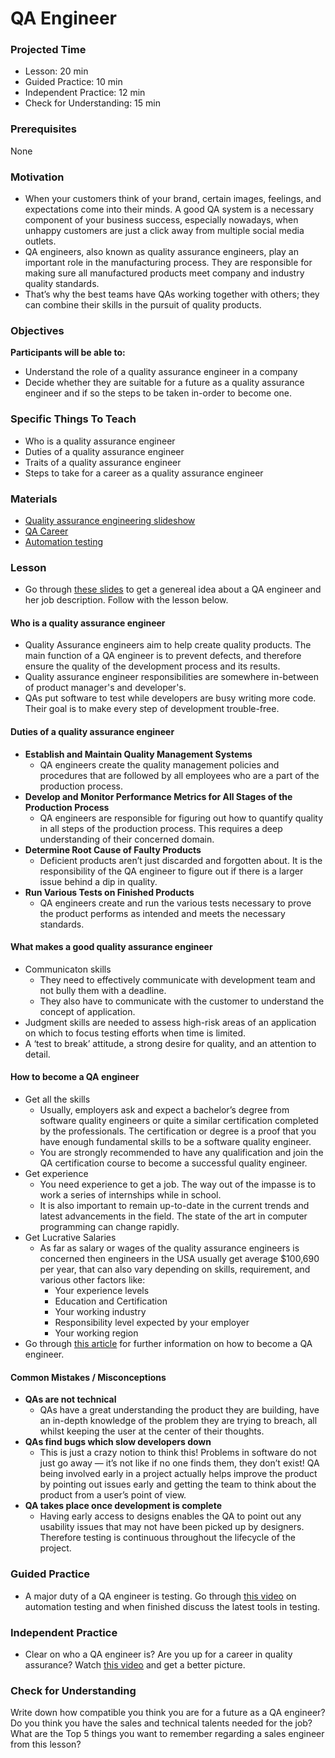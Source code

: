 # QA Engineer

### Projected Time

- Lesson: 20 min
- Guided Practice: 10 min
- Independent Practice: 12 min
- Check for Understanding: 15 min

### Prerequisites

None

### Motivation

- When your customers think of your brand, certain images, feelings, and expectations come into their minds. A good QA system is a necessary component of your business success, especially nowadays, when unhappy customers are just a click away from multiple social media outlets. 
- QA engineers, also known as quality assurance engineers, play an important role in the manufacturing process. They are responsible for making sure all manufactured products meet company and industry quality standards.
- That’s why the best teams have QAs working together with others; they can combine their skills in the pursuit of quality products.

### Objectives

**Participants will be able to:**

- Understand the role of a quality assurance engineer in a company
- Decide whether they are suitable for a future as a quality assurance engineer and if so the steps to be taken in-order to become one.

### Specific Things To Teach

- Who is a quality assurance engineer
- Duties of a quality assurance engineer
- Traits of a quality assurance engineer
- Steps to take for a career as a quality assurance engineer

### Materials

- [Quality assurance engineering slideshow](https://docs.google.com/presentation/d/17PG75lHEEOaoNM6OuAUeoaLa7Hf14tJPiwwdy5I-G-c/edit#slide=id.g3509c77696_0_9)
- [QA Career](https://www.careerexplorer.com/careers/software-quality-assurance-engineer/how-to-become/)
- [Automation testing](https://www.youtube.com/watch?v=RbSlW8jZFe8)

### Lesson

- Go through [these slides](https://docs.google.com/presentation/d/17PG75lHEEOaoNM6OuAUeoaLa7Hf14tJPiwwdy5I-G-c/edit#slide=id.g22b045fc2c_0_8)  to get a genereal idea about a QA engineer and her job description. Follow with the lesson below.

#### Who is a quality assurance engineer

- Quality Assurance engineers aim to help create quality products. The main function of a QA engineer is to prevent defects, and therefore ensure the quality of the development process and its results.
- Quality assurance engineer responsibilities are somewhere in-between of product manager's and developer's.
- QAs put software to test while developers are busy writing more code. Their goal is to make every step of development trouble-free.

#### Duties of a quality assurance engineer

- **Establish and Maintain Quality Management Systems**
    - QA engineers create the quality management policies and procedures that are followed by all employees who are a part of the production process.
- **Develop and Monitor Performance Metrics for All Stages of the Production Process**
    - QA engineers are responsible for figuring out how to quantify quality in all steps of the production process. This requires a deep understanding of their concerned domain.
- **Determine Root Cause of Faulty Products**
    - Deficient products aren’t just discarded and forgotten about. It is the responsibility of the QA engineer to figure out if there is a larger issue behind a dip in quality.
- **Run Various Tests on Finished Products**
    - QA engineers create and run the various tests necessary to prove the product performs as intended and meets the necessary standards. 

#### What makes a good quality assurance engineer
- Communicaton skills
    - They need to effectively communicate with development team and not bully them with a deadline. 
    - They also have to communicate with the customer to understand the concept of application.
- Judgment skills are needed to assess high-risk areas of an application on which to focus testing efforts when time is limited.
- A ‘test to break’ attitude, a strong desire for quality, and an attention to detail.

#### How to become a QA engineer
- Get all the skills
    - Usually, employers ask and expect a bachelor’s degree from software quality engineers or quite a similar certification completed by the professionals. The certification or degree is a proof that you have enough fundamental skills to be a software quality engineer.
    - You are strongly recommended to have any qualification and join the QA certification course to become a successful quality engineer.
- Get experience
    -  You need experience to get a job. The way out of the impasse is to work a series of internships while in school.
    -  It is also important to remain up-to-date in the current trends and latest advancements in the field. The state of the art in computer programming can change rapidly.
- Get Lucrative Salaries
    - As far as salary or wages of the quality assurance engineers is concerned then engineers in the USA usually get average $100,690 per year, that can also vary depending on skills, requirement, and various other factors like:
        - Your experience levels
        - Education and Certification
        - Your working industry
        - Responsibility level expected by your employer
        - Your working region
- Go through [this article](https://www.careerexplorer.com/careers/software-quality-assurance-engineer/how-to-become/) for further information on how to become a QA engineer.

#### Common Mistakes / Misconceptions

- **QAs are not technical**
    - QAs have a great understanding the product they are building, have an in-depth knowledge of the problem they are trying to breach, all whilst keeping the user at the center of their thoughts.
- **QAs find bugs which slow developers down**
    - This is just a crazy notion to think this! Problems in software do not just go away — it’s not like if no one finds them, they don’t exist! QA being involved early in a project actually helps improve the product by pointing out issues early and getting the team to think about the product from a user’s point of view.
- **QA takes place once development is complete**
    - Having early access to designs enables the QA to point out any usability issues that may not have been picked up by designers. Therefore testing is continuous throughout the lifecycle of the project.

### Guided Practice
 
 - A major duty of a QA engineer is testing. Go through [this video](https://www.youtube.com/watch?v=RbSlW8jZFe8) on automation testing and when finished discuss the latest tools in testing.


### Independent Practice

 - Clear on who a QA engineer is? Are you up for a career in quality assurance? Watch [this video](https://www.youtube.com/watch?v=eD-tKxaUHCg) and get a better picture. 

### Check for Understanding

Write down how compatible you think you are for a future as a QA engineer? Do you think you have the sales and technical talents needed for the job? What are the Top 5 things you want to remember regarding a sales engineer from this lesson?


